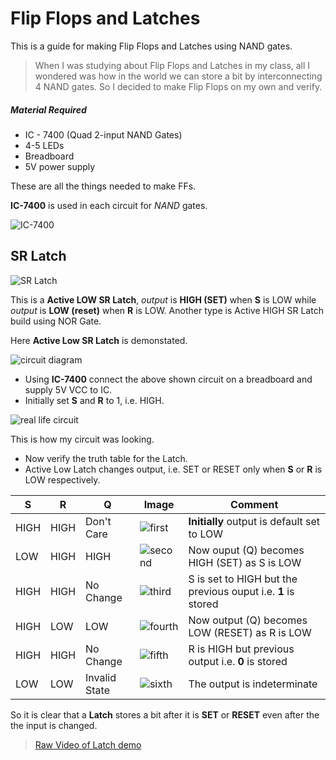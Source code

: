 # Flip Flops and Latches

This is a guide for making Flip Flops and Latches using NAND gates. 

> When I was studying about Flip Flops and Latches in my class, all I wondered was how in the world we can store a bit by interconnecting 4 NAND gates. So I decided to make Flip Flops on my own and verify.

##### Material Required
* IC - 7400 (Quad 2-input NAND Gates)
* 4-5 LEDs
* Breadboard
* 5V power supply

These are all the things needed to make FFs.

**IC-7400** is used in each circuit for _NAND_ gates.

![IC-7400](http://www.robodocbd.com/uploads/product_specifications/c7f0549adca1460c8772518a902bf192.png "IC-7400 schematic")
## SR Latch
![SR Latch](https://raw.githubusercontent.com/rishabhc32/flip-flops/master/images/sr-latch.jpg "SR Latch")

This is a **Active LOW SR Latch**, _output_ is **HIGH (SET)** when **S** is LOW while _output_ is **LOW (reset)** when **R** is LOW. Another type is Active HIGH SR Latch build using NOR Gate.

Here **Active Low SR Latch** is demonstated.

![circuit diagram](https://raw.githubusercontent.com/rishabhc32/flip-flops/master/images/schematic.png "Circuit Diagram")

* Using **IC-7400** connect the above shown circuit on a breadboard and supply 5V VCC to IC. 
* Initially set **S** and **R** to 1, i.e. HIGH.

![real life circuit](https://raw.githubusercontent.com/rishabhc32/flip-flops/master/images/circuit.jpg "My Circuit")

This is how my circuit was looking.

* Now verify the truth table for the Latch.
* Active Low Latch changes output, i.e. SET or RESET only when **S** or **R** is LOW respectively.

S|R|Q|Image|Comment
-|-|-|-----|-
HIGH|HIGH|Don't Care|![first][logo1]|**Initially** output is default set to LOW
LOW|HIGH|HIGH|![second][logo2]|Now ouput (Q) becomes HIGH (SET) as S is LOW
HIGH|HIGH|No Change|![third][logo3]|S is set to HIGH but the previous ouput i.e. **1** is stored
HIGH|LOW|LOW|![fourth][logo4]|Now output (Q) becomes LOW (RESET) as R is LOW
HIGH|HIGH|No Change|![fifth][logo5]|R is HIGH but previous output i.e. **0** is stored
LOW|LOW|Invalid State|![sixth][logo6]|The output is indeterminate


[logo1]:https://raw.githubusercontent.com/rishabhc32/flip-flops/master/images/1.jpg "Initially"
[logo2]:https://raw.githubusercontent.com/rishabhc32/flip-flops/master/images/2.png "SET"
[logo3]:https://raw.githubusercontent.com/rishabhc32/flip-flops/master/images/3.png
"No Change, output HIGH"
[logo4]:https://raw.githubusercontent.com/rishabhc32/flip-flops/master/images/4.png "RESET"
[logo5]:https://raw.githubusercontent.com/rishabhc32/flip-flops/master/images/5.png "No Change, output LOW"
[logo6]:https://raw.githubusercontent.com/rishabhc32/flip-flops/master/images/6.png "Invalid State"

So it is clear that a **Latch** stores a bit after it is **SET** or **RESET** even after the the input is changed.

> [Raw Video of Latch demo](https://raw.githubusercontent.com/rishabhc32/flip-flops/master/images/raw-video.mp4)
